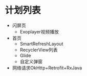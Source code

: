 # 计划列表

- 闪屏页
  - Exoplayer视频播放
- 首页
  - SmartRefreshLayout
  - RecyclerView列表
  - Glide
  - 自定义弹窗
- 网络请求OkHttp+Retrofit+RxJava
